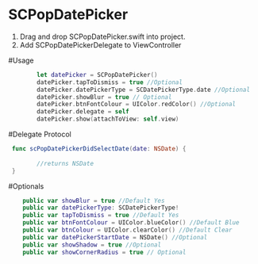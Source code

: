 # SCPopDatePicker

1. Drag and drop SCPopDatePicker.swift into project.
2. Add SCPopDatePickerDelegate to ViewController

#Usage
```Swift
        let datePicker = SCPopDatePicker()
        datePicker.tapToDismiss = true //Optional
        datePicker.datePickerType = SCDatePickerType.date //Optional
        datePicker.showBlur = true // Optional
        datePicker.btnFontColour = UIColor.redColor() //Optional
        datePicker.delegate = self
        datePicker.show(attachToView: self.view)
```
#Delegate Protocol

```Swift
 func scPopDatePickerDidSelectDate(date: NSDate) {
        
        //returns NSDate
 }
```
#Optionals
```Swift
    public var showBlur = true //Default Yes
    public var datePickerType: SCDatePickerType!
    public var tapToDismiss = true //Default Yes
    public var btnFontColour = UIColor.blueColor() //Default Blue
    public var btnColour = UIColor.clearColor() //Default Clear
    public var datePickerStartDate = NSDate() //Optional
    public var showShadow = true //Optional
    public var showCornerRadius = true // Optional
```
